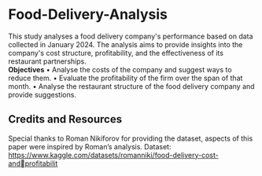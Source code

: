 # Food-Delivery-Analysis

This study analyses a food delivery company's performance based on data collected 
in January 2024. The analysis aims to provide insights into the company's cost 
structure, profitability, and the effectiveness of its restaurant partnerships.</br>
**Objectives**
• Analyse the costs of the company and suggest ways to reduce them.
• Evaluate the profitability of the firm over the span of that month.
• Analyse the restaurant structure of the food delivery company and provide suggestions.

## Credits and Resources
Special thanks to Roman Nikiforov for providing the dataset, aspects of this paper 
were inspired by Roman’s analysis.
Dataset: https://www.kaggle.com/datasets/romanniki/food-delivery-cost-andprofitabilit
